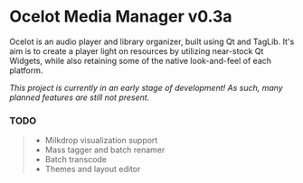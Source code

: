 # Ocelot Media Manager v0.3a

Ocelot is an audio player and library organizer, built using Qt and TagLib.
It's aim is to create a player light on resources by utilizing near-stock Qt Widgets, while also retaining some of the native look-and-feel of each platform.

_This project is currently in an early stage of development! As such, many planned features are still not present._

### TODO

> * Milkdrop visualization support
> * Mass tagger and batch renamer
> * Batch transcode
> * Themes and layout editor
